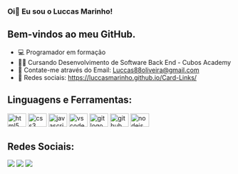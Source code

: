### Oi👋 Eu sou o Luccas Marinho!
## Bem-vindos ao meu GitHub.

- :computer: Programador em formação
- :man_student: Cursando Desenvolvimento de Software Back End - Cubos Academy
- 💬 Contate-me através do Email: Luccas88oliveira@gmail.com
- :iphone: Redes sociais: https://luccasmarinho.github.io/Card-Links/


 ## Linguagens e Ferramentas:

 <div align="left">
     <img src="https://cdn.jsdelivr.net/gh/devicons/devicon/icons/html5/html5-original.svg" height="30" width="42" alt="html5 logo"  />
      <img src="https://cdn.jsdelivr.net/gh/devicons/devicon/icons/css3/css3-original.svg" height="30" width="42" alt="css3 logo"  />
      <img src="https://cdn.jsdelivr.net/gh/devicons/devicon/icons/javascript/javascript-original.svg" height="30" width="42" alt="javascript logo"  />
     <img src="https://cdn.jsdelivr.net/gh/devicons/devicon/icons/vscode/vscode-original.svg" height="30" width="42" alt="vscode logo"  />
      <img src="https://cdn.jsdelivr.net/gh/devicons/devicon/icons/git/git-original.svg" height="30" width="42" alt="git logo"  />
      <img src="https://cdn.jsdelivr.net/gh/devicons/devicon/icons/github/github-original.svg" height="30" width="42" alt="github logo"  />
      <img src="https://cdn.jsdelivr.net/gh/devicons/devicon/icons/nodejs/nodejs-original.svg" height="30" width="42" alt="nodejs logo"  />
 </div>

## Redes Sociais: 
<a href="https://www.youtube.com/channel/UCSZ1WlC1mJrZE2aQPYQprTg" target="_blank"><img src="https://img.shields.io/badge/YouTube-FF0000?style=for-the-badge&logo=youtube&logoColor=white" target="_blank"></a>  <a href="https://instagram.com/luccas.marinho" target="_blank"><img src="https://img.shields.io/badge/-Instagram-%23E4405F?style=for-the-badge&logo=instagram&logoColor=white" target="_blank"></a> <a href="https://www.linkedin.com/in/luccas-marinho-2977b5271/" target="_blank"><img src="https://img.shields.io/badge/-LinkedIn-%230077B5?style=for-the-badge&logo=linkedin&logoColor=white" target="_blank"></a> 

